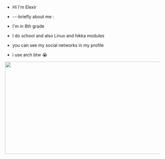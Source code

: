 - Hi I'm Elexir
-  ---briefly about me :
- I'm in 8th grade
- I do school and also Linux and hikka modules
- you can see my social networks in my profile

- i use arch btw 😭

<div align="center">
  <img src="https://media.giphy.com/media/dWesBcTLavkZuG35MI/giphy.gif" width="600" height="300"/>
</div>

